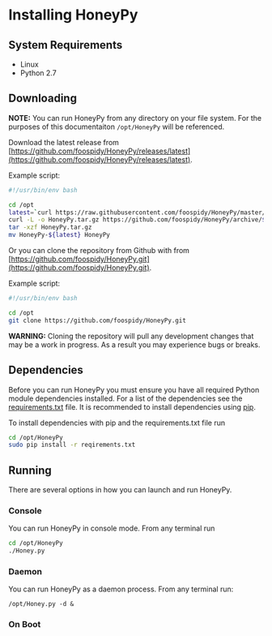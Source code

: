 # Installing HoneyPy

## System Requirements

- Linux
- Python 2.7

## Downloading

__NOTE:__ You can run HoneyPy from any directory on your file system. For the purposes of this documentaiton `/opt/HoneyPy` will be referenced.

Download the latest release from [https://github.com/foospidy/HoneyPy/releases/latest](https://github.com/foospidy/HoneyPy/releases/latest).

Example script:

```bash
#!/usr/bin/env bash

cd /opt
latest=`curl https://raw.githubusercontent.com/foospidy/HoneyPy/master/VERSION`
curl -L -o HoneyPy.tar.gz https://github.com/foospidy/HoneyPy/archive/${latest}.tar.gz
tar -xzf HoneyPy.tar.gz
mv HoneyPy-${latest} HoneyPy
```

Or you can clone the repository from Github with from [https://github.com/foospidy/HoneyPy.git](https://github.com/foospidy/HoneyPy.git).

Example script:

```bash
#!/usr/bin/env bash

cd /opt
git clone https://github.com/foospidy/HoneyPy.git
```

__WARNING:__ Cloning the repository will pull any development changes that may be a work in progress. As a result you may experience bugs or breaks.

## Dependencies

Before you can run HoneyPy you must ensure you have all required Python module dependencies installed. For a list of the dependencies see the [requirements.txt](https://raw.githubusercontent.com/foospidy/HoneyPy/master/requirements.txt) file. It is recommended to install dependencies using [pip](https://pypi.python.org/pypi/pip).

To install dependencies with pip and the requirements.txt file run

```bash
cd /opt/HoneyPy
sudo pip install -r reqirements.txt
```

## Running

There are several options in how you can launch and run HoneyPy.

### Console

You can run HoneyPy in console mode. From any terminal run

 ```bash
 cd /opt/HoneyPy
 ./Honey.py
 ```

### Daemon

You can run HoneyPy as a daemon process. From any terminal run:

 `/opt/Honey.py -d &`

### On Boot
